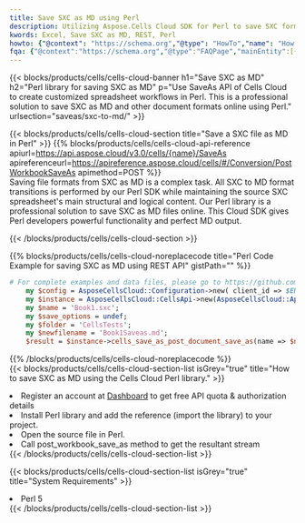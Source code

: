 ```yaml
---
title: Save SXC as MD using Perl 
description: Utilizing Aspose.Cells Cloud SDK for Perl to save SXC format file as MD format file. 
kwords: Excel, Save SXC as MD, REST, Perl
howto: {"@context": "https://schema.org","@type": "HowTo","name": "How to save SXC as MD using the Cells Cloud Perl library.","description": "How to save SXC as MD using the Cells Cloud Perl library.","image": {"@type": "ImageObject"},"url": "/perl/saveas/sxc-to-md/","step": [{ "@type": "HowToStep","name": "How to save SXC as MD using the Cells Cloud Perl library. step 1", "image": {"@type": "ImageObject",},"url": "/perl/saveas/sxc-to-md/","text": "Register an account at <a href='https://dashboard.aspose.cloud/'>Dashboard</a> to get free API quota & authorization details",},{ "@type": "HowToStep","name": "How to save SXC as MD using the Cells Cloud Perl library. step 1", "image": {"@type": "ImageObject",},"url": "/perl/saveas/sxc-to-md/","text": "Install Perl library and add the reference (import the library) to your project.",},{ "@type": "HowToStep","name": "How to save SXC as MD using the Cells Cloud Perl library. step 1", "image": {"@type": "ImageObject",},"url": "/perl/saveas/sxc-to-md/","text": "Open the source file in Perl.",},{ "@type": "HowToStep","name": "How to save SXC as MD using the Cells Cloud Perl library. step 1", "image": {"@type": "ImageObject",},"url": "/perl/saveas/sxc-to-md/","text": "Call post_workbook_save_as method to get the resultant stream",}, ],"supply": {"@type": "HowToSupply","name": "document"},"tool": [{"@type": "HowToTool","name": "VIM, Visual Studio Code, Eclipse"},{"@type": "HowToTool","name": "Aspose Cells"}],"totalTime": "PT6M"}
fqa: {"@context":"https://schema.org","@type":"FAQPage","mainEntity":[{"@type":"Question","name":"Why save file as other formats file in C# using REST API?","acceptedAnswer":{"@type":"Answer","text":"Documents are encoded in many ways, and some files may be incompatible with the software you use. To open and read such files, just save them as appropriate file formats.<br/><ol><li>Install .NET SDK and add the reference (import the library) to your project.</li><li>Open the source file in C# using REST API.</li><li>Call the PostWorkbookSaveAsRequest() method, passing an output filename with required extension.</li><li>Get the result of save as a separate file.</li></ol>"}},{"@type":"Question","name":"What file formats can I save as with your C# library?","acceptedAnswer":{"@type":"Answer","text":"We support a variety of file formats for conversion using .NET library, including XLSX, Excel, xls , PDF, CSV, HTML, Markdown, XML, PNG, JPG, TIFF, Json, TXT and many more."}},{"@type":"Question","name":"What is the maximum allowed file size for conversion using this .NET library?","acceptedAnswer":{"@type":"Answer","text":"There are no file size limits for format conversions using .NET library."}}]}
---
```



{{< blocks/products/cells/cells-cloud-banner h1="Save SXC as MD" h2="Perl library for saving SXC as MD" p="Use SaveAs API of Cells Cloud to create customized spreadsheet workflows in Perl. This is a professional solution to save SXC as MD and other document formats online using Perl." urlsection="saveas/sxc-to-md/" >}}

{{< blocks/products/cells/cells-cloud-section  title="Save a SXC file as MD in Perl" >}}
{{% blocks/products/cells/cells-cloud-api-reference  apiurl=https://api.aspose.cloud/v3.0/cells/{name}/SaveAs  apireferenceurl=https://apireference.aspose.cloud/cells/#/Conversion/PostWorkbookSaveAs  apimethod=POST %}}
<br/>
Saving file formats from SXC as MD is a complex task. All SXC to MD format transitions is performed by our Perl SDK while maintaining the source SXC spreadsheet's main structural and logical content. Our Perl library is a professional solution to save SXC as MD files online. This Cloud SDK gives Perl developers powerful functionality and perfect MD output.

{{< /blocks/products/cells/cells-cloud-section >}}

{{% blocks/products/cells/cells-cloud-noreplacecode title="Perl Code Example for saving SXC as MD using REST API" gistPath="" %}}
  
```perl
# For complete examples and data files, please go to https://github.com/aspose-cells-cloud/aspose-cells-cloud-perl/
    my $config = AsposeCellsCloud::Configuration->new( client_id => $ENV{'ProductClientId'}, client_secret => $ENV{'ProductClientSecret'});
    my $instance = AsposeCellsCloud::CellsApi->new(AsposeCellsCloud::ApiClient->new( $config));
    my $name = 'Book1.sxc';
    my $save_options = undef;
    my $folder = 'CellsTests';
    my $newfilename = 'Book1Saveas.md';
    $result = $instance->cells_save_as_post_document_save_as(name => $name,save_options => $save_options, newfilename => $newfilename, folder => $folder);
```
  
{{% /blocks/products/cells/cells-cloud-noreplacecode  %}}
<br/>
{{< blocks/products/cells/cells-cloud-section-list isGrey="true"  title="How to save SXC as MD using the Cells Cloud Perl library." >}}
<li>Register an account at <a href="https://dashboard.aspose.cloud/">Dashboard</a> to get free API quota & authorization details</li>
<li>Install Perl library and add the reference (import the library) to your project.</li>
<li>Open the source file in Perl.</li>
<li>Call post_workbook_save_as method to get the resultant stream</li>
{{< /blocks/products/cells/cells-cloud-section-list >}}

{{< blocks/products/cells/cells-cloud-section-list isGrey="true"  title="System Requirements" >}}
<li>Perl 5</li>
{{< /blocks/products/cells/cells-cloud-section-list >}}

